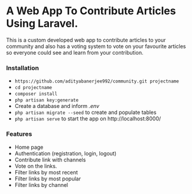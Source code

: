 # A Web App To Contribute Articles Using Laravel. 

This is a custom developed web app to contribute articles to your community and also has a voting system to vote on your favourite articles so everyone could see and learn from your contribution. 

### Installation ###

* `https://github.com/adityabanerjee992/community.git projectname`
* `cd projectname`
* `composer install`
* `php artisan key:generate`
* Create a database and inform *.env*
* `php artisan migrate --seed` to create and populate tables
* `php artisan serve` to start the app on http://localhost:8000/

### Features ###

* Home page
* Authentication (registration, login, logout)
* Contribute link with channels
* Vote on the links. 
* Filter links by most recent
* Filter links by most popular
* Filter links by channel

